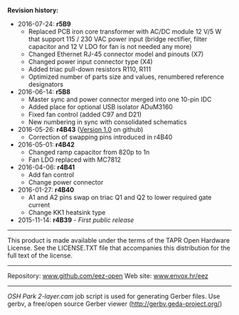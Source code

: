 **Revision history:**
* 2016-07-24: **r5B9**
	- Replaced PCB iron core transformer with AC/DC module 12 V/5 W that support 115 / 230 VAC power input (bridge rectifier, filter capacitor and 12 V LDO for fan is not needed any more)
	- Changed Ethernet RJ-45 connector model and pinouts (X7)
	- Changed power input connector type (X4)
	- Added triac pull-down resistors R110, R111
	- Optimized number of parts size and values, renumbered reference designators
* 2016-06-14: **r5B8**
    - Master sync and power connector merged into one 10-pin IDC
    - Added place for optional USB isolator ADuM3160
    - Fixed fan control (added C97 and D21)
    - New numbering in sync with consolidated schematics
* 2016-05-26: **r4B43** ([Version 1.0](https://github.com/eez-open/psu-hw/releases/tag/1.0) on github)
	- Correction of swapping pins introduced in r4B40
* 2016-05-01: **r4B42**
    - Changed ramp capacitor from 820p to 1n
    - Fan LDO replaced with MC7812
* 2016-04-06: **r4B41**
    - Add fan control
    - Change power connector
* 2016-01-27: **r4B40**
    - A1 and A2 pins swap on triac Q1 and Q2 to lower required gate current    
    - Change KK1 heatsink type
* 2015-11-14: **r4B39** - *First public release*

**********************

This product is made available under the terms of the TAPR Open Hardware License. See the LICENSE.TXT file that accompanies this distribution for the full text of the license.

**********************

Repository: www.github.com/eez-open
Web site: www.envox.hr/eez

**********************

*OSH Park 2-layer.cam* job script is used for generating Gerber files. Use gerbv, a free/open source Gerber viewer (http://gerbv.geda-project.org/)
